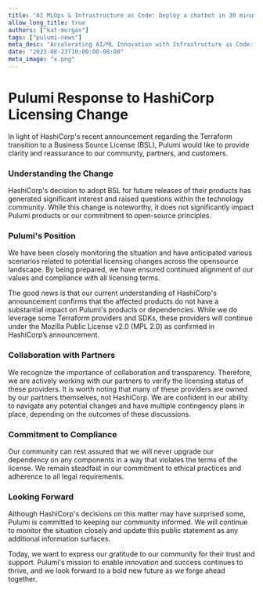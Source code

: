 ```yaml
---
title: "AI MLOps & Infrastructure as Code: Deploy a chatbot in 30 minutes or less on Microsoft Azure!"
allow_long_title: true
authors: ["kat-morgan"]
tags: ["pulumi-news"]
meta_desc: "Accelerating AI/ML Innovation with Infrastructure as Code: A Hands-On Journey to deploy your own chatbot."
date: "2023-08-23T10:00:00-08:00"
meta_image: "x.png"
---
```


# Pulumi Response to HashiCorp Licensing Change

In light of HashiCorp's recent announcement regarding the Terraform transition to a Business Source License (BSL), Pulumi would like to provide clarity and reassurance to our community, partners, and customers.

### Understanding the Change

HashiCorp's decision to adopt BSL for future releases of their products has generated significant interest and raised questions within the technology community. While this change is noteworthy, it does not significantly impact Pulumi products or our commitment to open-source principles.

### Pulumi's Position

We have been closely monitoring the situation and have anticipated various scenarios related to potential licensing changes across the opensource landscape. By being prepared, we have ensured continued alignment of our values and compliance with all licensing terms.

The good news is that our current understanding of HashiCorp's announcement confirms that the affected products do not have a substantial impact on Pulumi's products or dependencies. While we do leverage some Terraform providers and SDKs, these providers will continue under the Mozilla Public License v2.0 (MPL 2.0) as confirmed in HashiCorp’s announcement.

### Collaboration with Partners

We recognize the importance of collaboration and transparency. Therefore, we are actively working with our partners to verify the licensing status of these providers. It is worth noting that many of these providers are owned by our partners themselves, not HashiCorp. We are confident in our ability to navigate any potential changes and have multiple contingency plans in place, depending on the outcomes of these discussions.

### Commitment to Compliance

Our community can rest assured that we will never upgrade our dependency on any components in a way that violates the terms of the license. We remain steadfast in our commitment to ethical practices and adherence to all legal requirements.

### Looking Forward

Although HashiCorp's decisions on this matter may have surprised some, Pulumi is committed to keeping our community informed. We will continue to monitor the situation closely and update this public statement as any additional information surfaces.

Today, we want to express our gratitude to our community for their trust and support. Pulumi's mission to enable innovation and success continues to thrive, and we look forward to a bold new future as we forge ahead together.